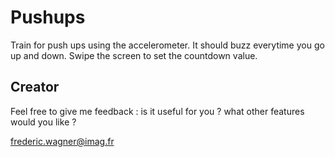 # Pushups 

Train for push ups using the accelerometer. It should buzz everytime you go up and down.
Swipe the screen to set the countdown value.


## Creator

Feel free to give me feedback : is it useful for you ? what other features would you like ?

frederic.wagner@imag.fr
